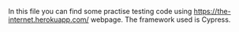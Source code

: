 In this file you can find some practise testing code using https://the-internet.herokuapp.com/ webpage. The framework used is Cypress. 
